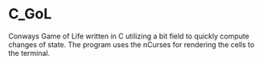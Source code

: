 # C\_GoL

Conways Game of Life written in C utilizing a bit field to quickly compute changes of state.
The program uses the nCurses for rendering the cells to the terminal.
